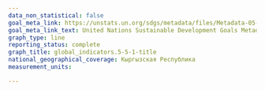 ```yaml
---
data_non_statistical: false
goal_meta_link: https://unstats.un.org/sdgs/metadata/files/Metadata-05-05-01.pdf
goal_meta_link_text: United Nations Sustainable Development Goals Metadata (PDF 4.0 MB)
graph_type: line
reporting_status: complete
graph_title: global_indicators.5-5-1-title
national_geographical_coverage: Кыргызская Республика
measurement_units: 

---
```

